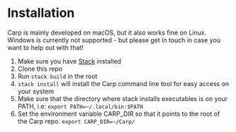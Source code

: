 # Installation

Carp is mainly developed on macOS, but it also works fine on Linux. Windows is currently not supported - but please get in touch in case you want to help out with that!

1. Make sure you have [Stack](https://docs.haskellstack.org/en/stable/README/) installed
2. Clone this repo
3. Run ```stack build``` in the root
4. ```stack install``` will install the Carp command line tool for easy access on your system
5. Make sure that the directory where stack installs executables is on your PATH, i.e: ```export PATH=~/.local/bin:$PATH```
6. Set the environment variable CARP_DIR so that it points to the root of the Carp repo. ```export CARP_DIR=~/Carp/```
